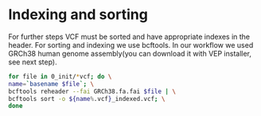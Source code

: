 # Indexing and sorting

For further steps VCF must be sorted and have appropriate indexes in the header. For sorting and indexing we use bcftools. In our workflow we used GRCh38 human genome assembly(you can download it with VEP installer, see next step).

```bash
for file in 0_init/*vcf; do \
name=`basename $file`; \
bcftools reheader --fai GRCh38.fa.fai $file | \
bcftools sort -o ${name%.vcf}_indexed.vcf; \
done
```

